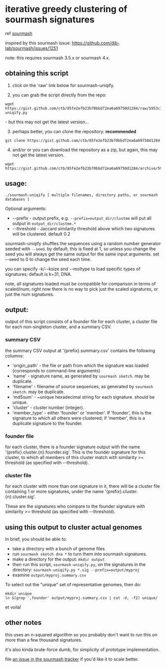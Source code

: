 # iterative greedy clustering of sourmash signatures

ref [sourmash](https://github.com/dib-lab/sourmash/)

inspired by this sourmash issue: https://github.com/dib-lab/sourmash/issues/1251

note: this requires sourmash 3.5.x or sourmash 4.x.

## obtaining this script

1. click on the 'raw' link below for sourmash-uniqify.

2. you can grab the script directly from the repo:

```
wget https://gist.github.com/ctb/85fe2efb23b70bbd72ea6a69750d1284/raw/5953c1025bab0c23e7a06f316fc17dbcec299720/sourmash-uniqify.py
```
\- but this may not get the latest version...

3. perhaps better, you can clone the repository: **recommended**

```
git clone https://gist.github.com/ctb/85fe2efb23b70bbd72ea6a69750d1284
```

4. and/or or you can download the repository as a zip, but again, this may not get the latest version.

```
wget https://gist.github.com/ctb/85fe2efb23b70bbd72ea6a69750d1284/archive/5953c1025bab0c23e7a06f316fc17dbcec299720.zip
```

## usage:

```
./sourmash-uniqify [ multiple filenames, directory paths, or sourmash databases ]
```

Optional arguments:
* --prefix - output prefix, e.g. `--prefix=output_dir/clustme` will put all output in `output_dir/clustme.*`
* --threshold - Jaccard similarity threshold above which two signatures will be clustered. default 0.2

sourmash-uniqify shuffles the sequences using a random number generator seeded with `--seed`.  by default, this is fixed at 1, so unless you change the seed you will always get the same output for the same input arguments. set --seed to 0 to change the seed each time.

you can specify -k/--ksize and --moltype to load specific types of signatures; default is k=31, DNA.

note, all signatures loaded must be compatible for comparison in terms of scaled/num; right now there is no way to pick just the scaled signatures, or just the num signatures.

## output:

output of this script consists of a founder file for each cluster, a cluster
file for each non-singleton cluster, and a summary CSV.

### summary CSV

the summary CSV output at '{prefix}.summary.csv' contains the
following columns:

- 'origin_path' - the file or path from which the signature was loaded (corresponds to command-line arguments)
- 'name' - signature name, as generated by `sourmash sketch`. may be duplicate.
- 'filename' - filename of source sequences, as generated by `sourmash sketch`. may be duplicate.
- 'md5sum' - ~unique hexadecimal string for each signature. should be unique.
- 'cluster' - cluster number (integer).
- 'member_type' - either 'founder' or 'member'. If 'founder', this is the signature to which all others were clustered; if 'member', this is a duplicate signature to the founder.

### founder file

for each cluster, there is a founder signature output with the name
'{prefix}.cluster.{n}.founder.sig'. This is the founder signature for this
cluster, to which all members of this cluster match with similarity >= threshold (as specified with --threshold).

### cluster file

for each cluster with more than one signature in it, there will be a
cluster file containing 1 or more signatures, under the name
'{prefix}.cluster.{n}.cluster.sig'.

These are the signatures who compare to the founder signature with
similarity >= threshold (as specified with --threshold).

## using this output to cluster actual genomes

In brief, you should be able to:

* take a directory with a bunch of genome files
* run `sourmash sketch dna *` to turn them into sourmash signatures.
* make a directory for the output: `mkdir output`
* then run this script, `sourmash-uniqify.py`, on the signatures in the directory: `sourmash-uniqify.py *.sig --prefix=output/myproj`
* examine `output/myproj.summary.csv`

To select out the "unique" set of representative genomes, then do:

```
mkdir unique
ln $(grep ',founder' output/myproj.summary.csv | cut -d, -f2) unique/
```

et voila!

## other notes

this uses an n-squared algorithm so you probably don't want to run this on more than a few thousand signatures.

it's also kinda brute-force dumb, for simplicity of prototype implementation.

file [an issue in the sourmash tracker](https://github.com/dib-lab/sourmash/issues) if you'd like it to scale better.
